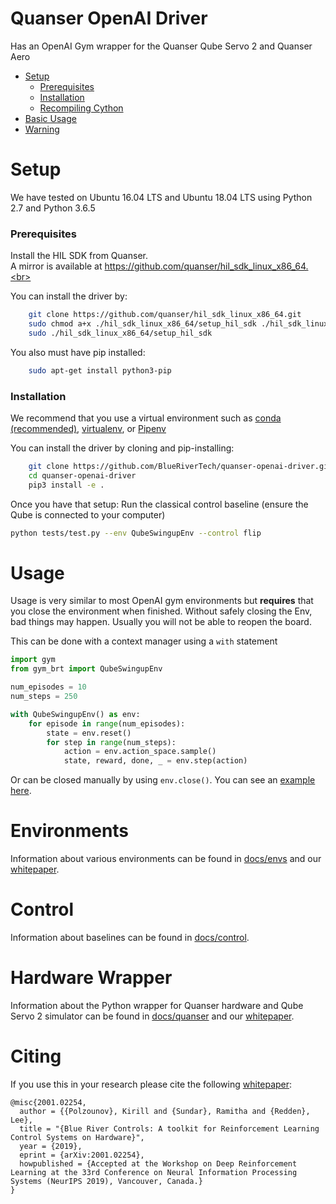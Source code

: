 # Quanser OpenAI Driver
Has an OpenAI Gym wrapper for the Quanser Qube Servo 2 and Quanser Aero

- [Setup](#setup)
    - [Prerequisites](#prerequisites)
    - [Installation](#installation)
    - [Recompiling Cython](#recompiling-cython-code)
- [Basic Usage](#usage)
- [Warning](#warning)


# Setup
We have tested on Ubuntu 16.04 LTS and Ubuntu 18.04 LTS using Python 2.7 and Python 3.6.5<br>


### Prerequisites
Install the HIL SDK from Quanser.<br>
A mirror is available at https://github.com/quanser/hil_sdk_linux_x86_64.<br>

You can install the driver by:
```bash
    git clone https://github.com/quanser/hil_sdk_linux_x86_64.git
    sudo chmod a+x ./hil_sdk_linux_x86_64/setup_hil_sdk ./hil_sdk_linux_x86_64/uninstall_hil_sdk
    sudo ./hil_sdk_linux_x86_64/setup_hil_sdk
```

You also must have pip installed:
```bash
    sudo apt-get install python3-pip
```


### Installation
We recommend that you use a virtual environment such as [conda (recommended)](https://conda.io/docs/user-guide/getting-started.html), [virtualenv](https://virtualenv.pypa.io/en/stable/), or [Pipenv](https://pipenv.readthedocs.io/en/latest/)

You can install the driver by cloning and pip-installing:
```bash
    git clone https://github.com/BlueRiverTech/quanser-openai-driver.git
    cd quanser-openai-driver
    pip3 install -e .
```

Once you have that setup: Run the classical control baseline (ensure the Qube is connected to your computer)<br>
```bash
python tests/test.py --env QubeSwingupEnv --control flip
```


# Usage
Usage is very similar to most OpenAI gym environments but **requires** that you close the environment when finished.
Without safely closing the Env, bad things may happen. Usually you will not be able to reopen the board.

This can be done with a context manager using a `with` statement
```python
import gym
from gym_brt import QubeSwingupEnv

num_episodes = 10
num_steps = 250

with QubeSwingupEnv() as env:
    for episode in range(num_episodes):
        state = env.reset()
        for step in range(num_steps):
            action = env.action_space.sample()
            state, reward, done, _ = env.step(action)
```

Or can be closed manually by using `env.close()`. You can see an [example here](docs/alternatives.md#usage).


# Environments
Information about various environments can be found in [docs/envs](docs/envs.md) and our [whitepaper](https://arxiv.org/abs/2001.02254).


# Control
Information about baselines can be found in [docs/control](docs/control.md).


# Hardware Wrapper
Information about the Python wrapper for Quanser hardware and Qube Servo 2 simulator can be found in [docs/quanser](docs/quanser.md) and our [whitepaper](https://arxiv.org/abs/2001.02254).


# Citing
If you use this in your research please cite the following [whitepaper](https://arxiv.org/abs/2001.02254):

```
@misc{2001.02254,
  author = {{Polzounov}, Kirill and {Sundar}, Ramitha and {Redden}, Lee},
  title = "{Blue River Controls: A toolkit for Reinforcement Learning Control Systems on Hardware}",
  year = {2019},
  eprint = {arXiv:2001.02254},
  howpublished = {Accepted at the Workshop on Deep Reinforcement Learning at the 33rd Conference on Neural Information Processing Systems (NeurIPS 2019), Vancouver, Canada.}
}
```
